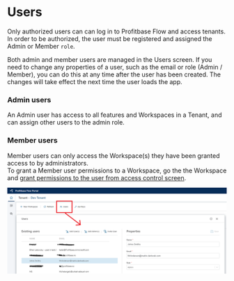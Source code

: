 # Users

Only authorized users can can log in to Profitbase Flow and access tenants. In order to be authorized, the user must be registered and assigned the Admin or Member `role`.  

Both admin and member users are managed in the Users screen. If you need to change any properties of a user, such as the email or role (Admin / Member), you can do this at any time after the user has been created. The changes will take effect the next time the user loads the app.  

### Admin users

An Admin user has access to all features and Workspaces in a Tenant, and can assign other users to the admin role.  

### Member users

Member users can only access the Workspace(s) they have been granted access to by administrators.  
To grant a Member user permissions to a Workspace, go the the Workspace and [grant permissions to the user from access control screen](../workspaces/workspace-access-control.md).  
 
![img](../../../images/flow/tenant-users.png)